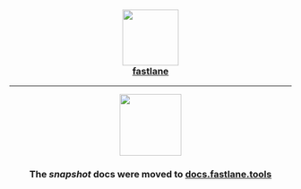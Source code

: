 <h3 align="center">
  <a href="https://docs.fastlane.tools/generated/actions/snapshot/">
    <img src="https://raw.githubusercontent.com/fastlane/fastlane/master/fastlane/assets/fastlane.png" width="100" />
    <br />
    fastlane
  </a>
</h3>

------

<p align="center">
  <a href="https://docs.fastlane.tools/generated/actions/snapshot/">
    <img src="https://raw.githubusercontent.com/fastlane/fastlane/master/snapshot/assets/snapshot.png" height="110">
  </a>
</p>

<h3 align="center">The <i>snapshot</i> docs were moved to <a href='https://docs.fastlane.tools/generated/actions/snapshot/'>docs.fastlane.tools</a></h3>
